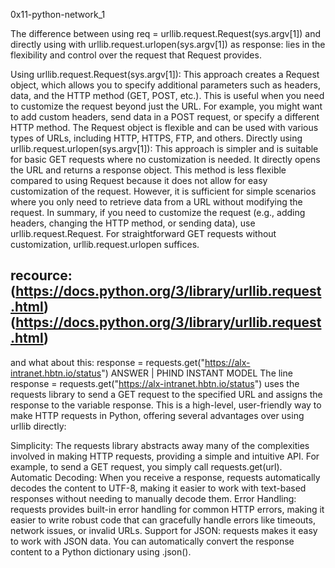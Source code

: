 0x11-python-network_1

The difference between using req = urllib.request.Request(sys.argv[1])
 and directly using with urllib.request.urlopen(sys.argv[1])
  as response: lies in the flexibility and control over the request that Request provides.

Using urllib.request.Request(sys.argv[1]): This approach creates a Request object, which allows you to specify additional parameters such as headers, data, and the HTTP method (GET, POST, etc.). This is useful when you need to customize the request beyond just the URL. For example, you might want to add custom headers, send data in a POST request, or specify a different HTTP method. The Request object is flexible and can be used with various types of URLs, including HTTP, HTTPS, FTP, and others.
Directly using urllib.request.urlopen(sys.argv[1]): This approach is simpler and is suitable for basic GET requests where no customization is needed. It directly opens the URL and returns a response object. This method is less flexible compared to using Request because it does not allow for easy customization of the request. However, it is sufficient for simple scenarios where you only need to retrieve data from a URL without modifying the request.
In summary, if you need to customize the request (e.g., adding headers, changing the HTTP method, or sending data), use urllib.request.Request. For straightforward GET requests without customization, urllib.request.urlopen suffices.

recource:
(https://docs.python.org/3/library/urllib.request.html)
(https://docs.python.org/3/library/urllib.request.html)
---------------------
and what about this:
 response = requests.get("https://alx-intranet.hbtn.io/status")
ANSWER | PHIND INSTANT MODEL
The line response = requests.get("https://alx-intranet.hbtn.io/status") uses the requests library to send a GET request to the specified URL and assigns the response to the variable response. This is a high-level, user-friendly way to make HTTP requests in Python, offering several advantages over using urllib directly:

Simplicity: The requests library abstracts away many of the complexities involved in making HTTP requests, providing a simple and intuitive API. For example, to send a GET request, you simply call requests.get(url).
Automatic Decoding: When you receive a response, requests automatically decodes the content to UTF-8, making it easier to work with text-based responses without needing to manually decode them.
Error Handling: requests provides built-in error handling for common HTTP errors, making it easier to write robust code that can gracefully handle errors like timeouts, network issues, or invalid URLs.
Support for JSON: requests makes it easy to work with JSON data. You can automatically convert the response content to a Python dictionary using .json().
